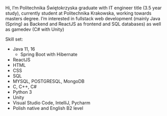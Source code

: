 Hi, I’m Politechnika Świętokrzyska graduate with IT engineer title (3.5 year study), currently student at Politechnika Krakowska, working towards masters degree.
I’m interested in fullstack web development (mainly Java (Spring) as Backend and ReactJS as frontend and SQL databases) as well as gamedev (C# with Unity)

Skill set:
  - Java 11, 16
    * Spring Boot with Hibernate
  - ReactJS
  - HTML
  - CSS
  - SQL
  - MYSQL, POSTGRESQL, MongoDB
  - C, C++, C#
  - Python 3
  - Unity
  - Visual Studio Code, IntelliJ, Pycharm
  - Polish native and English B2 level

<!---
camillo29/camillo29 is a ✨ special ✨ repository because its `README.md` (this file) appears on your GitHub profile.
You can click the Preview link to take a look at your changes.
--->
